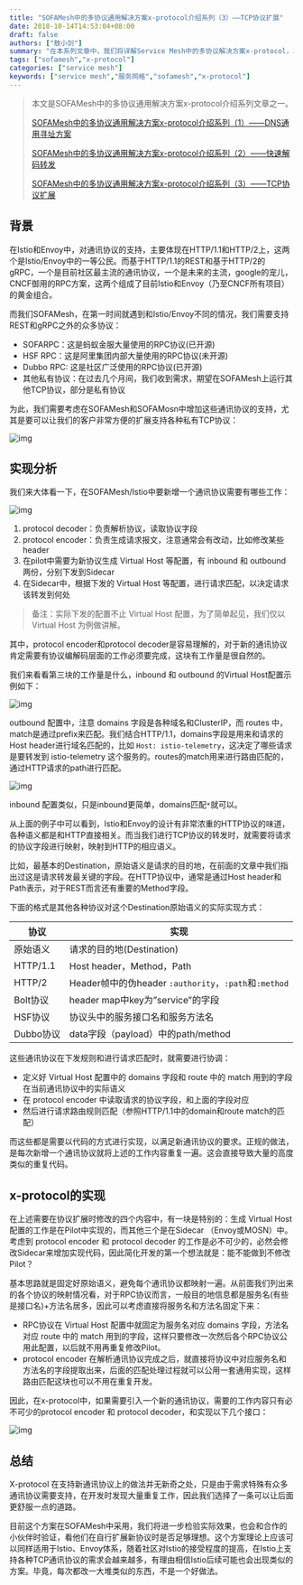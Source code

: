 ```yaml
---
title: "SOFAMesh中的多协议通用解决方案x-protocol介绍系列（3）——TCP协议扩展"
date: 2018-10-14T14:53:04+08:00
draft: false
authors: ["敖小剑"]
summary: "在本系列文章中，我们将详解Service Mesh中的多协议解决方案x-protocol，本文介绍的是TCP协议扩展。"
tags: ["sofamesh","x-protocol"]
categories: ["service mesh"]
keywords: ["service mesh","服务网格","sofamesh","x-protocol"]
---
```


> 本文是SOFAMesh中的多协议通用解决方案x-protocol介绍系列文章之一。
>
> [SOFAMesh中的多协议通用解决方案x-protocol介绍系列（1）——DNS通用寻址方案](/blog/x-protocol-common-address-solution/)
>
> [SOFAMesh中的多协议通用解决方案x-protocol介绍系列（2）——快速解码转发](/blog/x-protocol-rapid-decode-forward/)
>
> [SOFAMesh中的多协议通用解决方案x-protocol介绍系列（3）——TCP协议扩展](/blog/x-protocol-tcp-protocol-extension/)

## 背景

在Istio和Envoy中，对通讯协议的支持，主要体现在HTTP/1.1和HTTP/2上，这两个是Istio/Envoy中的一等公民。而基于HTTP/1.1的REST和基于HTTP/2的gRPC，一个是目前社区最主流的通讯协议，一个是未来的主流，google的宠儿，CNCF御用的RPC方案，这两个组成了目前Istio和Envoy（乃至CNCF所有项目）的黄金组合。

而我们SOFAMesh，在第一时间就遇到和Istio/Envoy不同的情况，我们需要支持REST和gRPC之外的众多协议：

- SOFARPC：这是蚂蚁金服大量使用的RPC协议(已开源)
- HSF RPC：这是阿里集团内部大量使用的RPC协议(未开源)
- Dubbo RPC: 这是社区广泛使用的RPC协议(已开源)
- 其他私有协议：在过去几个月间，我们收到需求，期望在SOFAMesh上运行其他TCP协议，部分是私有协议

为此，我们需要考虑在SOFAMesh和SOFAMosn中增加这些通讯协议的支持，尤其是要可以让我们的客户非常方便的扩展支持各种私有TCP协议：

![img](supported-protocol.jpg)

## 实现分析

我们来大体看一下，在SOFAMesh/Istio中要新增一个通讯协议需要有哪些工作：

![img](tbd.jpg)

1. protocol decoder：负责解析协议，读取协议字段
2. protocol encoder：负责生成请求报文，注意通常会有改动，比如修改某些header
3. 在pilot中需要为新协议生成 Virtual Host 等配置，有 inbound 和 outbound 两份，分别下发到Sidecar
4. 在Sidecar中，根据下发的 Virtual Host 等配置，进行请求匹配，以决定请求该转发到何处

> 备注：实际下发的配置不止 Virtual Host 配置，为了简单起见，我们仅以 Virtual Host 为例做讲解。

其中，protocol encoder和protocol decoder是容易理解的，对于新的通讯协议肯定需要有协议编解码层面的工作必须要完成，这块有工作量是很自然的。

我们来看看第三块的工作量是什么，inbound 和 outbound 的Virtual Host配置示例如下：

![img](outbound.png)

outbound 配置中，注意 domains 字段是各种域名和ClusterIP，而 routes 中，match是通过prefix来匹配。我们结合HTTP/1.1，domains字段是用来和请求的Host header进行域名匹配的，比如 `Host: istio-telemetry`，这决定了哪些请求是要转发到 istio-telemetry 这个服务的。routes的match用来进行路由匹配的，通过HTTP请求的path进行匹配。

![img](inbound.png)

inbound 配置类似，只是inbound更简单，domains匹配`*`就可以。

从上面的例子中可以看到，Istio和Envoy的设计有非常浓重的HTTP协议的味道，各种语义都是和HTTP直接相关。而当我们进行TCP协议的转发时，就需要将请求的协议字段进行映射，映射到HTTP的相应语义。

比如，最基本的Destination，原始语义是请求的目的地，在前面的文章中我们指出过这是请求转发最关键的字段。在HTTP协议中，通常是通过Host header和Path表示，对于REST而言还有重要的Method字段。

下面的格式是其他各种协议对这个Destination原始语义的实际实现方式：

| 协议      | 实现                                                  |
| --------- | ----------------------------------------------------- |
| 原始语义  | 请求的目的地(Destination)                             |
| HTTP/1.1  | Host header，Method，Path                             |
| HTTP/2    | Header帧中的伪header `:authority`，`:path`和`:method` |
| Bolt协议  | header map中key为”service”的字段                      |
| HSF协议   | 协议头中的服务接口名和服务方法名                      |
| Dubbo协议 | data字段（payload）中的path/method                    |

这些通讯协议在下发规则和进行请求匹配时，就需要进行协调：

- 定义好 Virtual Host 配置中的 domains 字段和 route 中的 match 用到的字段在当前通讯协议中的实际语义
- 在 protocol encoder 中读取请求的协议字段，和上面的字段对应
- 然后进行请求路由规则匹配（参照HTTP/1.1中的domain和route match的匹配）

而这些都是需要以代码的方式进行实现，以满足新通讯协议的要求。正规的做法，是每次新增一个通讯协议就将上述的工作内容重复一遍。这会直接导致大量的高度类似的重复代码。

## x-protocol的实现

在上述需要在协议扩展时修改的四个内容中，有一块是特别的：生成 Virtual Host 配置的工作是在Pilot中实现的，而其他三个是在Sidecar （Envoy或MOSN）中。考虑到 protocol encoder 和 protocol decoder 的工作是必不可少的，必然会修改Sidecar来增加实现代码，因此简化开发的第一个想法就是：能不能做到不修改Pilot？

基本思路就是固定好原始语义，避免每个通讯协议都映射一遍。从前面我们列出来的各个协议的映射情况看，对于RPC协议而言，一般目的地信息都是服务名(有些是接口名)+方法名居多，因此可以考虑直接将服务名和方法名固定下来：

- RPC协议在 Virtual Host 配置中就固定为服务名对应 domains 字段，方法名对应 route 中的 match 用到的字段，这样只要修改一次然后各个RPC协议公用此配置，以后就不用再重复修改Pilot。
- protocol encoder 在解析通讯协议完成之后，就直接将协议中对应服务名和方法名的字段提取出来，后面的匹配处理过程就可以公用一套通用实现，这样路由匹配这块也可以不用在重复开发。

因此，在x-protocol中，如果需要引入一个新的通讯协议，需要的工作内容只有必不可少的protocol encoder 和 protocol decoder，和实现以下几个接口：

![img](xprotocol-interfaces.png)

## 总结

X-protocol 在支持新通讯协议上的做法并无新奇之处，只是由于需求特殊有众多通讯协议需要支持，在开发时发现大量重复工作，因此我们选择了一条可以让后面更舒服一点的道路。

目前这个方案在SOFAMesh中采用，我们将进一步检验实际效果，也会和合作的小伙伴时验证，看他们在自行扩展新协议时是否足够理想。这个方案理论上应该可以同样适用于Istio、Envoy体系，随着社区对Istio的接受程度的提高，在Istio上支持各种TCP通讯协议的需求会越来越多，有理由相信Istio后续可能也会出现类似的方案。毕竟，每次都改一大堆类似的东西，不是一个好做法。
